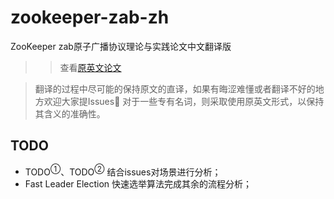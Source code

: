 # zookeeper-zab-zh

ZooKeeper zab原子广播协议理论与实践论文中文翻译版

>> 查看[原英文论文](./2012-deSouzaMedeiros.pdf)

>翻译的过程中尽可能的保持原文的直译，如果有晦涩难懂或者翻译不好的地方欢迎大家提Issues👏
>对于一些专有名词，则采取使用原英文形式，以保持其含义的准确性。

## TODO

* TODO<sup>①</sup>、TODO<sup>②</sup> 结合issues对场景进行分析；
* Fast Leader Election 快速选举算法完成其余的流程分析；